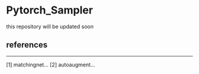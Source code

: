 # Pytorch_Sampler
this repository will be updated soon

## references
-------------
[1] matchingnet...
[2] autoaugment...
